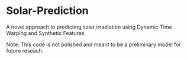 # Solar-Prediction
A novel approach to predicting solar irradiation using Dynamic Time Warping and Synthetic Features

Note: This code is not polished and meant to be a preliminary model for future reseach.
